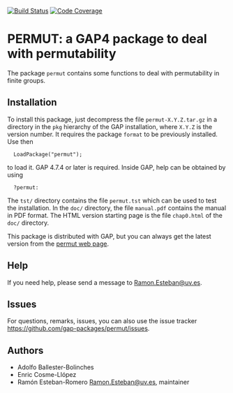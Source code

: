 [![Build Status](https://github.com/gap-packages/permut/workflows/CI/badge.svg?branch=master)](https://github.com/gap-packages/permut/actions?query=workflow%3ACI+branch%3Amaster)
[![Code Coverage](https://codecov.io/github/gap-packages/permut/coverage.svg?branch=master&token=)](https://codecov.io/gh/gap-packages/permut)
# PERMUT: a GAP4 package to deal with permutability

The package `permut` contains some functions to deal with
permutability in finite groups.

## Installation 
To install this package, just decompress the file `permut-X.Y.Z.tar.gz`
in a directory in the `pkg` hierarchy of the GAP installation, where
`X.Y.Z` is the version number. It requires the package `format` to be
previously installed. Use then

`  LoadPackage("permut");`

to load it.
GAP 4.7.4 or later is required.
Inside GAP, help can be obtained by using

`  ?permut:`

The `tst/` directory contains the file `permut.tst` which can be used to
test the installation. In the `doc/` directory, the file `manual.pdf`
contains the manual in PDF format. The HTML version starting page is
the file `chap0.html` of the `doc/` directory.

This package is distributed with GAP, but you can always get the latest
version from the [permut web page](https://gap-packages.github.io/permut).

## Help
If you need help, please send a message to <Ramon.Esteban@uv.es>.

## Issues
For questions, remarks, issues, you can also use the issue tracker
<https://github.com/gap-packages/permut/issues>.

## Authors
- Adolfo Ballester-Bolinches
- Enric Cosme-Llópez
- Ramón Esteban-Romero <Ramon.Esteban@uv.es>, maintainer

